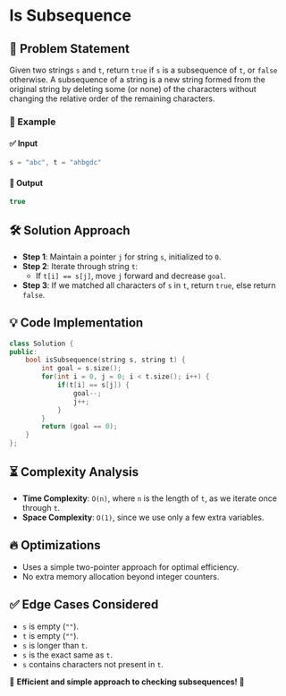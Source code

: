 # Is Subsequence

## 🚀 Problem Statement
Given two strings `s` and `t`, return `true` if `s` is a subsequence of `t`, or `false` otherwise.
A subsequence of a string is a new string formed from the original string by deleting some (or none) of the characters without changing the relative order of the remaining characters.

### 🔹 Example
#### ✅ Input
```cpp
s = "abc", t = "ahbgdc"
```
#### 🎯 Output
```cpp
true
```

## 🛠️ Solution Approach
- **Step 1**: Maintain a pointer `j` for string `s`, initialized to `0`.
- **Step 2**: Iterate through string `t`:
  - If `t[i] == s[j]`, move `j` forward and decrease `goal`.
- **Step 3**: If we matched all characters of `s` in `t`, return `true`, else return `false`.

## 💡 Code Implementation
```cpp
class Solution {
public:
    bool isSubsequence(string s, string t) {
        int goal = s.size();
        for(int i = 0, j = 0; i < t.size(); i++) {
            if(t[i] == s[j]) {
                goal--;
                j++;
            }
        }
        return (goal == 0);
    }
};
```

## ⏳ Complexity Analysis
- **Time Complexity**: `O(n)`, where `n` is the length of `t`, as we iterate once through `t`.
- **Space Complexity**: `O(1)`, since we use only a few extra variables.

## 🔥 Optimizations
- Uses a simple two-pointer approach for optimal efficiency.
- No extra memory allocation beyond integer counters.

## ✅ Edge Cases Considered
- `s` is empty (`""`).
- `t` is empty (`""`).
- `s` is longer than `t`.
- `s` is the exact same as `t`.
- `s` contains characters not present in `t`.

📌 **Efficient and simple approach to checking subsequences! 🚀**


